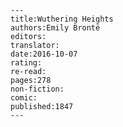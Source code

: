 
    ---
    title:Wuthering Heights
    authors:Emily Brontë
    editors:
    translator:
    date:2016-10-07
    rating:
    re-read:
    pages:278
    non-fiction:
    comic:
    published:1847
    ---

    